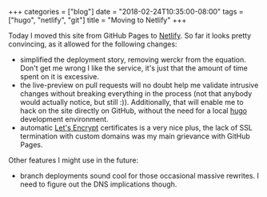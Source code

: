 +++
categories = ["blog"]
date = "2018-02-24T10:35:00-08:00"
tags = ["hugo", "netlify", "git"]
title = "Moving to Netlify"
+++

Today I moved this site from GitHub Pages to [Netlify](https://app.netlify.com/).
So far it looks pretty convincing, as it allowed for the following changes:

- simplified the deployment story, removing werckr from the equation. Don't get me wrong
  I like the service, it's just that the amount of time spent on it is excessive.
- the live-preview on pull requests will no doubt help me validate intrusive changes without
  breaking everything in the process (not that anybody would actually notice, but still :)).
  Additionally, that will enable me to hack on the site directly on GitHub, without the need
  for a local [hugo](https://gohugo.io) development environment.
- automatic [Let's Encrypt](https://letsencrypt.org/) certificates is a very nice plus,
  the lack of SSL termination with custom domains was my main grievance with GitHub Pages.
  
Other features I might use in the future:

- branch deployments sound cool for those occasional massive rewrites. I need to figure out the
  DNS implications though.

